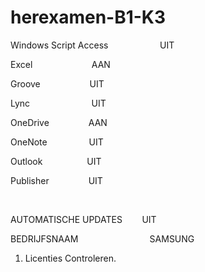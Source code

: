 # herexamen-B1-K3


Windows Script 
Access                     UIT

Excel                        AAN

Groove                    UIT

Lync                         UIT

OneDrive                AAN

OneNote                 UIT

Outlook                  UIT

Publisher                UIT

 

AUTOMATISCHE UPDATES        UIT

BEDRIJFSNAAM                             SAMSUNG


1. Licenties Controleren. 
